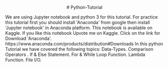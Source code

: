 <p align="center">
# Python-Tutorial
</p>
We are using Jupyter notebook and python 3 for this tutorial. For practice this tutorial first you should install 'Anaconda' from google then install 'Jupyter notebook' in Anaconda platform. This notebook is available on Kaggle. If you like this notebook Upvote me on Kaggle. Click on the link for Download 'Anaconda'. https://www.anaconda.com/products/distribution#Downloads
In this python Tutorial we have covered the following topics:
Data-Types. Comparison Operators . If &amp; Else Statement.  For &amp; While Loop Function. Lambda Function. File I/O.

